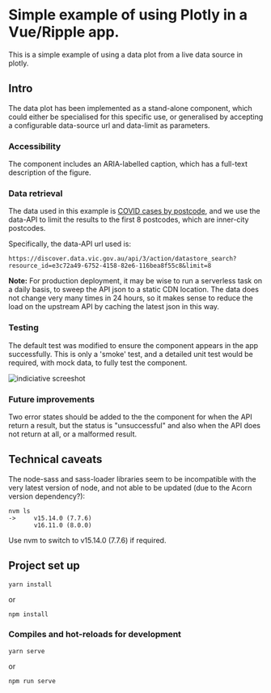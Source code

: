 # Simple example of using Plotly in a Vue/Ripple app.

This is a simple example of using a data plot from a live data source in plotly.

## Intro

The data plot has been implemented as a stand-alone component, which could either be specialised for this specific use, or generalised by accepting a configurable data-source url and data-limit as parameters.

### Accessibility

The component includes an ARIA-labelled caption, which has a full-text description of the figure.

### Data retrieval

The data used in this example is [COVID cases by postcode](https://discover.data.vic.gov.au/dataset/victorian-coronavirus-data/resource/e3c72a49-6752-4158-82e6-116bea8f55c8), and we use the data-API to limit the results to the first 8 postcodes, which are inner-city postcodes.

Specifically, the data-API url used is:

```
https://discover.data.vic.gov.au/api/3/action/datastore_search?resource_id=e3c72a49-6752-4158-82e6-116bea8f55c8&limit=8
```

**Note:** For production deployment, it may be wise to run a serverless task on a daily basis, to sweep the API json to a static CDN location. The data does not change very many times in 24 hours, so it makes sense to reduce the load on the upstream API by caching the latest json in this way.

### Testing

The default test was modified to ensure the component appears in the app successfully. This is only a 'smoke' test, and a detailed unit test would be required, with mock data, to fully test the component.

![indiciative screeshot](https://raw.githubusercontent.com/cartesive/vue-sample-app/setup/documentation/src/assets/indicative-screen-shot.png)

### Future improvements

Two error states should be added to the the component for when the API return a result, but the status is "unsuccessful" and also when the API does not return at all, or a malformed result.

## Technical  caveats

The node-sass and sass-loader libraries seem to be incompatible with the very latest version of node, and not able to be updated (due to the Acorn version dependency?):

```
nvm ls
->     v15.14.0 (7.7.6)
       v16.11.0 (8.0.0)
```

Use nvm to switch to v15.14.0 (7.7.6) if required.

## Project set up
```
yarn install
```
or
```
npm install
```

### Compiles and hot-reloads for development
```
yarn serve
```
or
```
npm run serve
```
